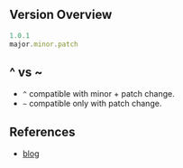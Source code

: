 
## Version Overview
```js
1.0.1
major.minor.patch
```

## ^ vs ~
* ``` ^ ``` compatible with minor + patch change.
* ``` ~ ``` compatible only with patch change.


## References
* [blog](http://fredkschott.com/post/2014/02/npm-no-longer-defaults-to-tildes/)

